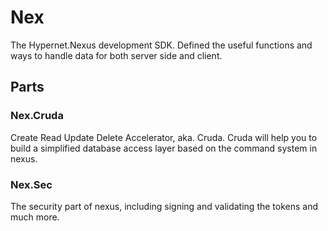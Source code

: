 # Nex

The Hypernet.Nexus development SDK.
Defined the useful functions and ways to handle data for both server side and client.

## Parts

### Nex.Cruda

Create Read Update Delete Accelerator, aka. Cruda.
Cruda will help you to build a simplified database access layer based on the command system in nexus. 

### Nex.Sec

The security part of nexus, including signing and validating the tokens and much more.